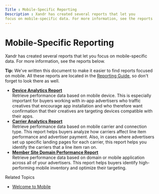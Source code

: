 ```yaml
---
Title : Mobile-Specific Reporting
Description : Xandr has created several reports that let you
focus on mobile-specific data. For more information, see the reports
---
```



# Mobile-Specific Reporting





Xandr has created several reports that let you
focus on mobile-specific data. For more information, see the reports
below.



<b>Tip:</b> We've written this document to
make it easier to find reports focused on mobile. All these reports are
located in the
<a href="reporting-guide.md" class="xref">Reporting Guide</a>, so
don't forget to look there as well.



- **<a href="device-analytics-report.md" class="xref">Device Analytics
  Report</a>**  
  Retrieve performance data based on mobile device. This is especially
  important for buyers working with in-app advertisers who traffic
  creatives that encourage app installation and who therefore want
  confirmation that their creatives are targeting devices compatible
  with their apps.
- **<a href="carrier-analytics-report.md" class="xref">Carrier Analytics
  Report</a>**  
  Retrieve performance data based on mobile carrier and connection type.
  This report helps buyers analyze how carriers affect
  line item performance and advertiser payment.
  Also, in cases where advertisers set up specific landing pages for
  each carrier, this report helps you identify the carriers that a
  line item ran on.
- **<a href="network-site-domain-performance-report.md"
  class="xref">Member Site Domain Performance Report</a>**  
  Retrieve performance data based on domain or mobile application across
  all of your advertisers. This report helps buyers identify
  high-performing mobile inventory and optimize their targeting.





Related Topics

- <a href="welcome-to-mobile.md" class="xref">Welcome to Mobile</a>






